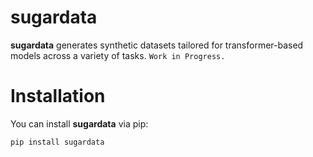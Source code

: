 # sugardata

**sugardata** generates synthetic datasets tailored for transformer-based models across a variety of tasks.
`Work in Progress.`

# Installation

You can install **sugardata** via pip:

```bash
pip install sugardata
```
